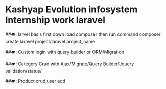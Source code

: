 <h1>Kashyap Evolution infosystem Internship work laravel</h1>

##👁️: larvel basis first down load composer then run command composer create laravel project/laravel project_name

##👁️: Custom login with query builder or ORM/Migration

##👁️: Category Crud with Ajax/Migrate/Query Builder/Jquery validation/status/

##👁️: Product crud,user add
